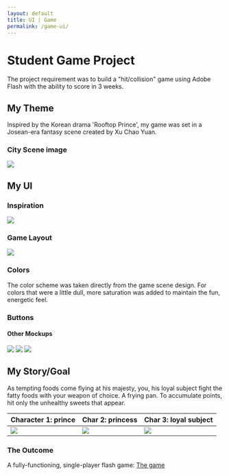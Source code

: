 ```yaml
---
layout: default
title: UI | Game
permalink: /game-ui/
---
```





# [](#header-1)Student Game Project

The project requirement was to build a "hit/collision" game using Adobe Flash with the ability to score in 3 weeks.

## [](#header-2)My Theme

Inspired by the Korean drama 'Rooftop Prince', my game was set in a Josean-era fantasy scene created by Xu Chao Yuan.
### City Scene image

![](https://angela-smithers.github.io/il-mio-portfolio/assets/files/city_scene_by_chaoyuanxu-small.jpg)

## [](#header-2)My UI

### Inspiration
![](https://angela-smithers.github.io/il-mio-portfolio/assets/files/button-ui.png)

### Game Layout
![](https://angela-smithers.github.io/il-mio-portfolio/assets/files/game-ui-wireframe.png)

### Colors
The color scheme was taken directly from the game scene design. For colors that were a little dull, more saturation was added to maintain the fun, energetic feel.

### Buttons


#### Other Mockups
![](https://angela-smithers.github.io/il-mio-portfolio/assets/files/game-ui-mockup-01.png)
![](https://angela-smithers.github.io/il-mio-portfolio/assets/files/new-board-01.png)
![](https://angela-smithers.github.io/il-mio-portfolio/assets/files/new-board-02.png)

## [](#header-2)My Story/Goal

As tempting foods come flying at his majesty, you, his loyal subject fight the fatty foods with your weapon of choice. A frying pan. To accumulate points, hit only the unhealthy sweets that appear.

| Character 1: prince        | Char 2: princess          |  Char 3: loyal subject          |
|:-------------|:------------------|:------|
| ![](https://angela-smithers.github.io/il-mio-portfolio/assets/files/prince.png) | ![](https://angela-smithers.github.io/il-mio-portfolio/assets/files/fighter2.png) | ![](https://angela-smithers.github.io/il-mio-portfolio/assets/files/fighter1.png)  |

### [](#header-3)The Outcome

A fully-functioning, single-player flash game:
[The game](https://drive.google.com/open?id=1WWuLee0MGwdOrRdvos2wRBOEfDQJFrnE)
